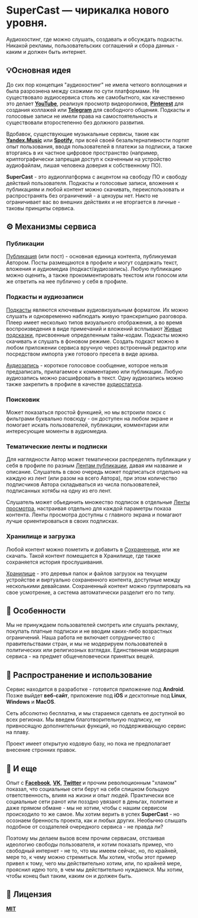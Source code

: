 # SuperCast — чирикалка нового уровня.

Аудиохостинг, где можно слушать, создавать и обсуждать подкасты.
Никакой рекламы, пользовательских соглашений и сбора данных - каким и должен быть интернет.

## 💡Основная идея

До сих пор концепция "аудиохостинг" не имела четкого воплощения и была разрознена между схожими по сути платформами.
Не существовало аудиосервиса столь же самобытного, как качественно это делает <b>[YouTube](https://www.youtube.com)</b>, реализуя просмотр видеороликов, <b>[Pinterest](https://www.pinterest.com)</b> для создания коллажей или <b>[Telegram](https://telegram.org)</b> для свободного общения.
Подкасты и голосовые записи не имели права на самостоятельность и существовали второстепенно без должного развития.

Вдобавок, существующие музыкальные сервисы, такие как <b>[Yandex.Music](https://music.yandex.ru)</b> или <b>[Spotify](https://open.spotify.com)</b>, при всей своей безальтернативности портят опыт пользования, вводя пользователей в платежи за подписки, а также вторгаясь в их частное цифровое пространство (например, криптографически запрещая доступ к скаченным на устройство аудиофайлам, лишая человека доверия к собственному ПО).

<b>SuperCast</b> - это аудиоплатформа c акцентом на свободу ПО и свободу действий пользователя.
Подкасты и голосовые записи, вложения к публикациям и любой контент можно скачивать, переиспользовать и распространять без ограничений - а цензуры нет.
Никто не ограничивает вас во внешних действиях и не вторгается в личные - таковы принципы сервиса.

## ⚙️ Механизмы сервиса

### Публикации

<ins>Публикация</ins> (или пост) - основная единица контента, публикуемая Автором.
Посты размещаются в профиле и могут содержать текст, вложения и аудиомедиа (подкаст/аудиозапись).
Любую публикацию можно оценить, а также прокомментировать текстом или голосом или же ответить на нее публично у себя в профиле.

### Подкасты и аудиозаписи

<ins>Подкасты</ins> являются ключевым аудиовизуальным форматом.
Их можно слушать и одновременно наблюдать живую транскрипцию разговора.
Плеер имеет несколько типов визуального отображения, а во время воспроизведения в виде примечаний и вложений всплывают <ins>Живые подсказки</ins>, присвоенные определенным тайм-кодам.
Подкасты можно скачивать и слушать в фоновом режиме.
Создать подкаст можно в любом приложении сервиса вручную через встроенный редактор или посредством импорта уже готового пресета в виде архива.

<ins>Аудиозапись</ins> - короткое голосовое сообщение, которое нельзя предзаписать, прилагаемое к комментарию или публикации.
Любую аудиозапись можно расшифровать в текст.
Одну аудиозапись можно также закрепить в профиле в качестве <ins>аудиостатуса</ins>.

### Поисковик

Может показаться простой функцией, но мы встроили поиск с фильтрами буквально повсюду - он доступен на любом экране и помогает искать пользователей, публикации, комментарии или интересующие моменты в аудиомедиа.

### Тематические ленты и подписки

Для наглядности Автор может тематически распределять публикации у себя в профиле по разным <ins>Лентам публикации</ins>, давая им название и описание.
Слушатель в свою очередь может подписаться отдельно на каждую из лент (или разом на всего Автора), при этом количество подписчиков Автора складываться из числа пользователей, подписанных хотябы на одну из его лент.

Слушатель может обьединить множество подписок в отдельные <ins>Ленты просмотра</ins>, настраивая отдельно для каждой параметры показа контента.
Ленты просмотра доступны с главного экрана и помагают лучше ориентироваться в своих подписках.

### Хранилище и загрузка

Любой контент можно пометить и добавить в <ins>Сохраненные</ins>, или же скачать.
Такой контент помещается в Хранилище, где также сохраняется история прослушивания.

<ins>Хранилище</ins> - это деревья папок и файлов загрузок на текущем устройстве и виртуально сохраненного контента, доступные между несколькими девайсами.
Сохраненный контент можно группировать на свое усмотрение, а система автоматически разделит его по типу.

## 🗽 Особенности

Мы не принуждаем пользователей смотреть или слушать рекламу, покупать платные подписки и не вводим каких-либо возрастных ограничений.
Наша работа не включает сотрудничество с правительствами стран, и мы не модерируем пользователей в политических или религиозных взглядах.
Единственная модерация сервиса - на предмет общечеловечески принятых вещей.

## 🪇 Распространение и использование

Сервис находится в разработке - готовится приложение под <b>Android</b>.
Позже выйдет <b>веб-сайт</b>, приложение под <b>iOS</b> и десктопные под <b>Linux</b>, <b>Windows</b> и <b>MacOS</b>.

Сеть абсолютно бесплатна, и мы стараемся сделать ее доступной во всех регионах.
Мы введем благотворительную подписку, не привносящую дополнительных функций, но поддерживающую сервис на плаву.

Проект имеет открытую кодовую базу, но пока не предполагает внесение стронних правок.

## 💬 И еще

Опыт с <b>[Facebook](https://facebook.com)</b>, <b>[VK](https://vk.com)</b>, <b>[Twitter](https://x.com)</b> и прочим революционным "хламом" показал, что социальные сети берут на себя слишком большую ответственность, влияя на жизни и опыт людей.
Практически все социальные сети ранот или позздно увязают в деньгах, политике и даже прямом обмане - мы не хотим, чтобы с нашим сервисом происходило то же самое.
Мы хотим верить в успех <b>SuperCast</b> - но осознаем бренность проекта, как и любых других.
Необычно слышать подобное от создателей очередного сервиса - не правда ли?

Поэтому мы делаем вызов всем прочим сервисам, отстаивая идеологию свободы пользователя, и хотим показать пример, что свободный интернет - не то, что мы имеем сейчас, но, по крайней, мере то, к чему можно стремиться.
Мы хотим, чтобы этот пример привел к тому, чего мы действительно хотим, или, по крайней мере, прояснил идею того, в чем мы действительно нуждаемся.
Мы хотим, чтобы конец был таким, каким он и должен быть.

## 📜 Лицензия

<b>[MIT](https://choosealicense.com/licenses/mit/)</b>